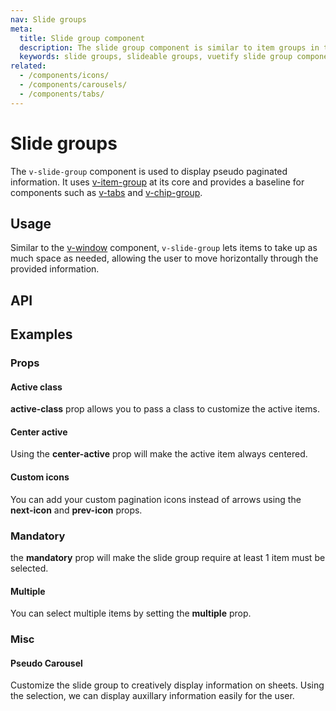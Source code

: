 ```yaml
---
nav: Slide groups
meta:
  title: Slide group component
  description: The slide group component is similar to item groups in that you can make selectable content out of elements but does so in a single line fashion.
  keywords: slide groups, slideable groups, vuetify slide group component, vue slide group component
related:
  - /components/icons/
  - /components/carousels/
  - /components/tabs/
---
```


# Slide groups

The `v-slide-group` component is used to display pseudo paginated information. It uses [v-item-group](/components/item-groups) at its core and provides a baseline for components such as [v-tabs](/components/tabs) and [v-chip-group](/components/chip-groups).

## Usage

Similar to the [v-window](/components/windows) component, `v-slide-group` lets items to take up as much space as needed, allowing the user to move horizontally through the provided information.

<example file="v-slide-group/usage" />

<entry />

## API

<api-inline />

<!-- ## Sub-components

### v-slide-item

v-slide-item description -->

## Examples

### Props

#### Active class

**active-class** prop allows you to pass a class to customize the active items.

<example file="v-slide-group/prop-active-class" />

#### Center active

Using the **center-active** prop will make the active item always centered.

<example file="v-slide-group/prop-center-active" />

#### Custom icons

You can add your custom pagination icons instead of arrows using the **next-icon** and **prev-icon** props.

<example file="v-slide-group/prop-custom-icons" />

### Mandatory

the **mandatory** prop will make the slide group require at least 1 item must be selected.

<example file="v-slide-group/prop-mandatory" />

#### Multiple

You can select multiple items by setting the **multiple** prop.

<example file="v-slide-group/prop-multiple" />

### Misc

#### Pseudo Carousel

Customize the slide group to creatively display information on sheets. Using the selection, we can display auxillary information easily for the user.

<example file="v-slide-group/misc-pseudo-carousel" />

